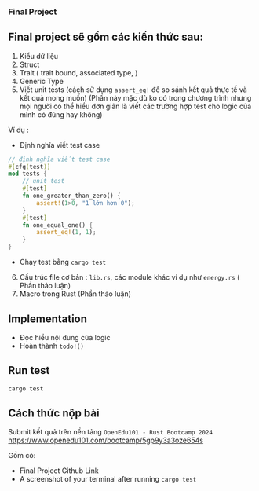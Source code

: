 ### Final Project

## Final project sẽ gồm các kiến thức sau: 
1. Kiểu dữ liệu
2. Struct
3. Trait ( trait bound, associated type, )
4. Generic Type 
5. Viết unit tests (cách sử dụng `assert_eq!` để so sánh kết quả thực tế và kết quả mong muốn) (Phần này mặc dù ko có trong chương trình nhưng mọi người có thể hiểu đơn giản là viết các trường hợp test cho logic của mình có đúng hay không)

Ví dụ :
+ Định nghĩa viết test case 
```rust
// định nghĩa viết test case 
#[cfg(test)]
mod tests {
    // unit test 
    #[test]
	fn one_greater_than_zero() {
        assert!(1>0, "1 lớn hơn 0");
    }
    #[test]
	fn one_equal_one() {
        assert_eq!(1, 1);
    }
}
```

+ Chạy test bằng `cargo test`

6. Cấu trúc file cơ bản : `lib.rs`, các module khác ví dụ như `energy.rs` ( Phần thảo luận)
7. Macro trong Rust (Phần thảo luận)

## Implementation
+ Đọc hiểu nội dung của logic 
+ Hoàn thành `todo!()`


## Run test

```bash
cargo test 
```

## Cách thức nộp bài 
Submit kết quả trên nền tảng `OpenEdu101 - Rust Bootcamp 2024`
https://www.openedu101.com/bootcamp/5gp9y3a3oze654s

Gồm có: 
+ Final Project Github Link 
+ A screenshot of your terminal after running `cargo test`
